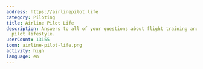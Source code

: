 ```yaml
---
address: https://airlinepilot.life
category: Piloting
title: Airline Pilot Life
description: Answers to all of your questions about flight training and the airline
  pilot lifestyle.
userCount: 13155
icon: airline-pilot-life.png
activity: high
language: en
---
```

